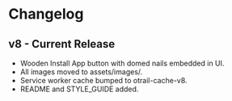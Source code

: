 # Changelog

## v8 - Current Release
- Wooden Install App button with domed nails embedded in UI.
- All images moved to assets/images/.
- Service worker cache bumped to otrail-cache-v8.
- README and STYLE_GUIDE added.
